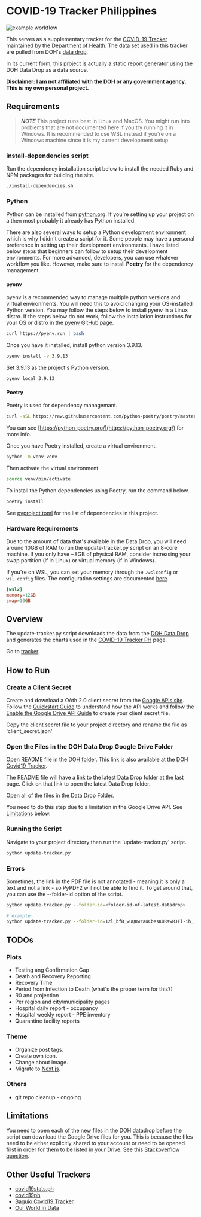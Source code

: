 # COVID-19 Tracker Philippines

![example workflow](https://github.com/donfiguerres/COVID-19-Tracker-PH/actions/workflows/ci.yml/badge.svg)

This serves as a supplementary tracker for the
[COVID-19 Tracker](https://www.doh.gov.ph/covid19tracker) maintained by the
[Department of Health](https://www.doh.gov.ph/). The data set used in this
tracker are pulled from DOH's
[data drop](https://drive.google.com/drive/folders/1ZPPcVU4M7T-dtRyUceb0pMAd8ickYf8o).

In its current form, this project is actually a static report generator using
the DOH Data Drop as a data source.

**Disclaimer: I am not affiliated with the DOH or any government agency. This is
my own personal project.**

## Requirements

> _**NOTE**_ This project runs best in Linux and MacOS. You might run into
problems that are not documented here if you try running it in Windows. It is
recommended to use WSL instead if you're on a Windows machine since it is my
current development setup.

### install-dependencies script

Run the dependency installation script below to install the needed Ruby and
NPM packages for building the site.

```bash
./install-dependencies.sh
```

### Python

Python can be installed from [python.org](https://www.python.org/). If you're
setting up your project on a then most probably it already has Python installed.

There are also several ways to setup a Python development environment which is
why I didn't create a script for it. Some people may have a personal preference
in setting up their development environments. I have listed below steps that
beginners can follow to setup their development environments. For more advanced,
developers, you can use whatever workflow you like. However, make sure to
install **Poetry** for the dependency management.

#### pyenv

pyenv is a recommended way to manage multiple python versions and virtual
environments. You will need this to avoid changing your OS-installed Python
version. You may follow the steps below to install pyenv in a Linux distro.
If the steps below do not work, follow the installation instructions for your OS
or distro in the [pyenv GitHub page](https://github.com/pyenv/pyenv).

```bash
curl https://pyenv.run | bash
```

Once you have it installed, install python version 3.9.13.

```bash
pyenv install -v 3.9.13
```

Set 3.9.13 as the project's Python version.

```bash
pyenv local 3.9.13
```

#### Poetry

Poetry is used for dependency managemant.

```bash
curl -sSL https://raw.githubusercontent.com/python-poetry/poetry/master/get-poetry.py | python -
```

You can see [https://python-poetry.org/](https://python-poetry.org/) for more info.

Once you have Poetry installed, create a virtual environment.

```bash
python -m venv venv
```

Then activate the virtual environment.

```bash
source venv/bin/activate
```

To install the Python dependencies using Poetry, run the command below.

```bash
poetry install
```

See [pyproject.toml](./pyproject.toml) for the list of dependencies in this
project.

### Hardware Requirements

Due to the amount of data that's available in the Data Drop, you will need
around 10GB of RAM to run the update-tracker.py script on an 8-core machine.
If you only have ~8GB of physical RAM, consider increasing your swap partition
(if in Linux) or virtual memory (if in Windows).

If you're on WSL, you can set your memory through the `.wslconfig` or
`wsl.config` files. The configuration settings are documented
[here](https://docs.microsoft.com/en-us/windows/wsl/wsl-config).

```conf
[wsl2]
memory=12GB
swap=10GB
```

## Overview

The update-tracker.py script downloads the data from the
[DOH Data Drop](https://drive.google.com/drive/folders/1ZPPcVU4M7T-dtRyUceb0pMAd8ickYf8o)
and generates the charts used in the
[COVID-19 Tracker PH](https://donfiguerres.github.io/COVID-19-Tracker-PH/tracker)
page.

Go to [tracker](https://donfiguerres.github.io/COVID-19-Tracker-PH/tracker)

## How to Run

### Create a Client Secret

Create and download a OAth 2.0 client secret from the
[Google APIs site](https://console.developers.google.com/).
Follow the
[Quickstart Guide](https://developers.google.com/drive/api/v3/quickstart/python)
to understand how the API works and follow the
[Enable the Google Drive API Guide](https://developers.google.com/drive/api/v3/enable-drive-api)
to create your client secret file.

Copy the client secret file to your project directory and rename the file as
'client_secret.json'

### Open the Files in the DOH Data Drop Google Drive Folder

Open README file in the [DOH folder](https://drive.google.com/drive/folders/1ZPPcVU4M7T-dtRyUceb0pMAd8ickYf8o).
This link is also available at the
[DOH Covid19 Tracker](https://ncovtracker.doh.gov.ph/).

The README file will have a link to the latest Data Drop folder at the last
page. Click on that link to open the latest Data Drop folder.

Open all of the files in the Data Drop Folder.

You need to do this step due to a limitation in the Google Drive API. See
[Limitations](#limitations) below.

### Running the Script

Navigate to your project directory then run the 'update-tracker.py' script.

```bash
python update-tracker.py
```

### Errors

Sometimes, the link in the PDF file is not annotated - meaning it is only a text
and not a link - so PyPDF2 will not be able to find it. To get around that, you
can use the --folder-id option of the script.

```bash
python update-tracker.py --folder-id=<folder-id-of-latest-datadrop>

# example
python update-tracker.py --folder-id=12l_bfB_wuQ8wrauCbesKURswRJFl-ih_
```

## TODOs

### Plots

* Testing ang Confirmation Gap
* Death and Recovery Reporting
* Recovery Time
* Period from Infection to Death (what's the proper term for this?)
* R0 and projection
* Per region and city/municipality pages
* Hospital daily report - occupancy
* Hospital weekly report - PPE inventory
* Quarantine facility reports

### Theme

* Organize post tags.
* Create own icon.
* Change about image.
* Migrate to [Next.js](https://nextjs.org/).

### Others

* git repo cleanup - ongoing

## Limitations

You need to open each of the new files in the DOH datadrop before the script can
download the Google Drive files for you. This is because the files need to be
either explicitly shared to your account or need to be opened first in order
for them to be listed in your Drive. See this
[Stackoverflow question](https://stackoverflow.com/questions/62414423/google-drive-api-list-files-in-a-shared-folder-that-are-i-have-not-accessed-ye).

## Other Useful Trackers

* [covid19stats.ph](https://covid19stats.ph/)
* [covid19ph](https://covid19ph.com/)
* [Baguio Covid19 Tracker](http://endcov19.baguio.gov.ph/)
* [Our World in Data](https://ourworldindata.org/coronavirus-data-explorer)

